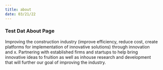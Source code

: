 ```yaml
---
title: about
date: 03/21/22
---
```


### Test Dat About Page

Improving the construction industry (improve efficiency, reduce cost, create platforms for implementation of innovative solutions) through innovation and x. Partnering with established firms and startups to help bring innovative ideas to fruition as well as inhouse research and development that will further our goal of improving the industry. 
